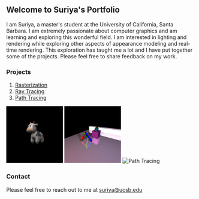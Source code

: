 ## Welcome to Suriya's Portfolio

I am Suriya, a master's student at the University of California, Santa Barbara. I am extremely passionate about computer graphics and am learning and exploring this wonderful field. I am interested in lighting and rendering while exploring other aspects of appearance modeling and real-time rendering. This exploration has taught me a lot and I have put together some of the projects. Please feel free to share feedback on my work.

### Projects

1. [Rasterization](pages/raster.md)
2. [Ray Tracing](pages/raytracer.md)
3. [Path Tracing](pages/pathtracer.md)

<div class="row">
    <a href="pages/raster.md"><img src="/images/rasterization/textured_cow.png" alt="Rasterization" style="width:30%"></a>
    <img src="/images/raytracing/scene3_old.jpg" alt="Ray Tracing" style="width:30%">
    <img src="/images/pathtracing/ray_iterative.jpg" alt="Path Tracing" style="width:30%">
</div> 

### Contact

Please feel free to reach out to me at [suriya@ucsb.edu](mailto:suriya@ucsb.edu)
